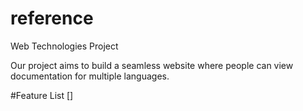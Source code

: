 # reference
Web Technologies Project 

Our project aims to build a seamless website where people can view documentation for multiple languages.

#Feature List 
[] 

